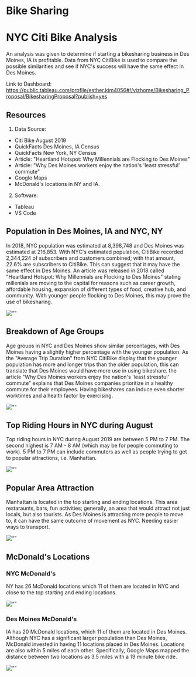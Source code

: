 # Bike Sharing
# NYC Citi Bike Analysis
An analysis was given to determine if starting a bikesharing business in Des Moines, IA is profitable.  Data from NYC CitiBike is used to compare the possible similarities and see if NYC's success will have the same effect in Des Moines. 

Link to Dashboard: https://public.tableau.com/profile/esther.kim4056#!/vizhome/Bikesharing_Proposal/BikesharingProposal?publish=yes 

## Resources
1. Data Source:
- Citi Bike August 2019
- QuickFacts Des Moines, IA Census
- QuickFacts New York, NY Census
- Article: "Heartland Hotspot: Why Millennials are Flocking to Des Moines"
- Article: "Why Des Moines workers enjoy the nation's 'least stressful' commute"
- Google Maps
- McDonald's locations in NY and IA.

2. Software:
- Tableau
- VS Code 

## Population in Des Moines, IA and NYC, NY

In 2018, NYC population was estimated at 8,398,748 and Des Moines was estimated at 216,853.  With NYC's estimated population, CitiBike recorded 2,344,224 of subscribers and customers combined;  with that amount, 22.6% are subscribers to CitiBike.  This can suggest that it may have the same effect in Des Moines.  An article was released in 2018 called "Heartland Hotspot: Why Millennials are Flocking to Des Moines" stating millenials are moving to the capital for reasons such as career growth, affordable housing, expansion of different types of food, creative hub, and community.  With younger people flocking to Des Moines, this may prove the use of bikesharing.

<img width=“500” alt=“” src="https://github.com/estherhk/Bike_Sharing/blob/master/images/population.png">

## Breakdown of Age Groups

Age groups in NYC and Des Moines show similar percentages, with Des Moines having a slightly higher percentage with the younger population.  As the "Average Trip Duration" from NYC CitiBike display that the younger population has more and longer trips than the older population, this can translate that Des Moines would have more use in using bikeshare. the article "Why Des Moines workers enjoy the nation's 'least stressful' commute" explains that Des Moines companies prioritize in a healthy commute for their employees.  Having bikeshares can induce even shorter worktimes and a health factor by exercising.

<img width=“500” alt=“” src="https://github.com/estherhk/Bike_Sharing/blob/master/images/age_groups.png">

## Top Riding Hours in NYC during August

Top riding hours in NYC during August 2019 are between 5 PM to 7 PM.  The second highest is 7 AM - 8 AM (which may be for people commuting to work).  5 PM to 7 PM can include commuters as well as people trying to get to popular attractions, i.e. Manhattan.

<img width=“500” alt=“” src="https://github.com/estherhk/Bike_Sharing/blob/master/images/peak_hours.png">

## Popular Area Attraction
Manhattan is located in the top starting and ending locations.  This area restaraunts, bars, fun activities; generally, an area that would attract not just locals, but also tourists.  As Des Moines is attracting more people to move to, it can have the same outcome of movement as NYC.  Needing easier ways to transport.

<img width=“500” alt=“” src="https://github.com/estherhk/Bike_Sharing/blob/master/images/popular_attractions.png">

## McDonald's Locations
### NYC McDonald's
NY has 26 McDonald locations which 11 of them are located in NYC and close to the top starting and ending locations.  

<img width=“500” alt=“” src="https://github.com/estherhk/Bike_Sharing/blob/master/images/NYC_Mcdonalds.png">

### Des Moines McDonald's
IA has 20 McDonald locations, which 11 of them are located in Des Moines.  Although NYC has a significant larger population than Des Moines, McDonald invested in having 11 locations placed in Des Moines.  Locations are also within 5 miles of each other.  Specifically, Google Maps mapped the distance between two locations as 3.5 miles with a 19 minute bike ride.

<img width=“500” alt=“” src="https://github.com/estherhk/Bike_Sharing/blob/master/images/DM_Mcdonald.png">
